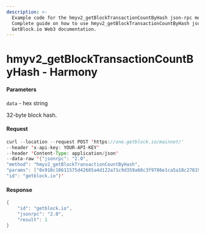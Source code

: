 ```yaml
---
description: >-
  Example code for the hmyv2_getBlockTransactionCountByHash json-rpc method.
  Сomplete guide on how to use hmyv2_getBlockTransactionCountByHash json-rpc in
  GetBlock.io Web3 documentation.
---
```


# hmyv2\_getBlockTransactionCountByHash - Harmony

#### Parameters

`data` - hex string

32-byte block hash.

#### Request

```java
curl --location --request POST 'https://one.getblock.io/mainnet/' 
--header 'x-api-key: YOUR-API-KEY' 
--header 'Content-Type: application/json' 
--data-raw '{"jsonrpc": "2.0",
"method": "hmyv2_getBlockTransactionCountByHash",
"params": ["0x910c18611575d42685a4d122a71c9d359a68c3f9786e1ca5a18c27819f8504ff"],
"id": "getblock.io"}'
```

#### Response

```java
{
    "id": "getblock.io",
    "jsonrpc": "2.0",
    "result": 1
}
```

